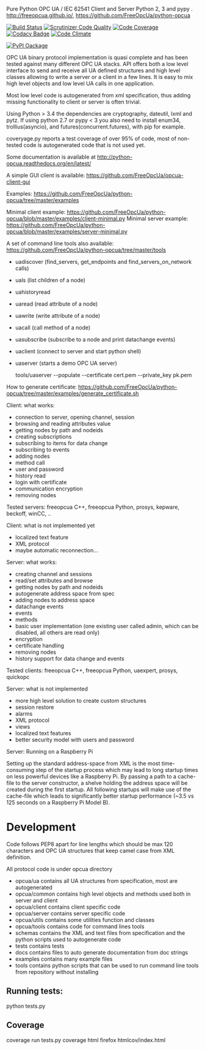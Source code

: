 Pure Python OPC UA / IEC 62541 Client and Server Python 2, 3 and pypy .
http://freeopcua.github.io/, https://github.com/FreeOpcUa/python-opcua

[![Build Status](https://travis-ci.org/FreeOpcUa/python-opcua.svg?branch=master)](https://travis-ci.org/FreeOpcUa/python-opcua)
[![Scrutinizer Code Quality](https://scrutinizer-ci.com/g/FreeOpcUa/python-opcua/badges/quality-score.png?b=master)](https://scrutinizer-ci.com/g/FreeOpcUa/python-opcua/?branch=master)
[![Code Coverage](https://scrutinizer-ci.com/g/FreeOpcUa/python-opcua/badges/coverage.png?b=master)](https://scrutinizer-ci.com/g/FreeOpcUa/python-opcua/?branch=master)
[![Codacy Badge](https://api.codacy.com/project/badge/grade/f7f9a138ee7c4541b3b794b86e61e929)](https://www.codacy.com/app/olivier-roulet/python-opcua)
[![Code Climate](https://codeclimate.com/github/FreeOpcUa/python-opcua/badges/gpa.svg)](https://codeclimate.com/github/FreeOpcUa/python-opcua)

[![PyPI Oackage](https://badge.fury.io/py/freeopcua.svg)](https://badge.fury.io/py/freeopcua)

OPC UA binary protocol implementation is quasi complete and has been tested against many different OPC UA stacks. API offers both a low level interface to send and receive all UA defined structures and high level classes allowing to write a server or a client in a few lines. It is easy to mix high level objects and low level UA calls in one application.

Most low level code is autogenerated from xml specification, thus adding missing functionality to client or server is often trivial.

Using Python > 3.4 the dependencies are cryptography, dateutil, lxml and pytz. If using python 2.7 or pypy < 3 you also need to install enum34, trollius(asyncio), and futures(concurrent.futures), with pip for example.

coveryage.py reports a test coverage of over 95% of code, most of non-tested code is autogenerated code that is not used yet.

Some documentation is available at http://python-opcua.readthedocs.org/en/latest/

A simple GUI client is available: https://github.com/FreeOpcUa/opcua-client-gui

Examples: https://github.com/FreeOpcUa/python-opcua/tree/master/examples

Minimal client example: https://github.com/FreeOpcUa/python-opcua/blob/master/examples/client-minimal.py
Minimal server example: https://github.com/FreeOpcUa/python-opcua/blob/master/examples/server-minimal.py

A set of command line tools also available: https://github.com/FreeOpcUa/python-opcua/tree/master/tools
* uadiscover (find_servers, get_endpoints and find_servers_on_network calls)
* uals (list children of a node)
* uahistoryread
* uaread (read attribute of a node)
* uawrite (write attribute of a node)
* uacall (call method of a node)
* uasubscribe (subscribe to a node and print datachange events)
* uaclient (connect to server and start python shell)
* uaserver (starts a demo OPC UA server)

    tools/uaserver --populate --certificate cert.pem --private_key pk.pem

How to generate certificate: https://github.com/FreeOpcUa/python-opcua/tree/master/examples/generate_certificate.sh

Client: what works:
* connection to server, opening channel, session
* browsing and reading attributes value
* getting nodes by path and nodeids
* creating subscriptions
* subscribing to items for data change
* subscribing to events
* adding nodes
* method call
* user and password
* history read
* login with certificate
* communication encryption
* removing nodes

Tested servers: freeopcua C++, freeopcua Python, prosys, kepware, beckoff, winCC, ..

Client: what is not implemented yet
* localized text feature
* XML protocol
* maybe automatic reconnection...


Server: what works:
* creating channel and sessions
* read/set attributes and browse
* getting nodes by path and nodeids
* autogenerate address space from spec
* adding nodes to address space
* datachange events
* events
* methods
* basic user implementation (one existing user called admin, which can be disabled, all others are read only)
* encryption
* certificate handling
* removing nodes
* history support for data change and events

Tested clients: freeopcua C++, freeopcua Python, uaexpert, prosys, quickopc

Server: what is not implemented
* more high level solution to create custom structures
* session restore
* alarms
* XML protocol
* views
* localized text features
* better security model with users and password


Server: Running on a Raspberry Pi

Setting up the standard address-space from XML is the most time-consuming step of the startup process which may lead to long startup times on less powerful devices like a Raspberry Pi. By passing a path to a cache-file to the server constructor, a shelve holding the address space will be created during the first startup. All following startups will make use of the cache-file which leads to significantly better startup performance (~3.5 vs 125 seconds on a Raspberry Pi Model B).

# Development

Code follows PEP8 apart for line lengths which should be max 120 characters and OPC UA structures that keep camel case from XML definition.

All protocol code is under opcua directory

- opcua/ua contains all UA structures from specification, most are autogenerated
- opcua/common contains high level objects and methods used both in server and client
- opcua/client contains client specific code
- opcua/server contains server specific code
- opcua/utils contains some utilities function and classes
- opcua/tools contains code for command lines tools
- schemas contains the XML and text files from specification and the python scripts used to autogenerate code
- tests contains tests
- docs contains files to auto generate documentation from doc strings
- examples contains many example files
- tools contains python scripts that can be used to run command line tools from repository without installing

## Running tests:

python tests.py

## Coverage

coverage run tests.py
coverage html
firefox htmlcov/index.html

